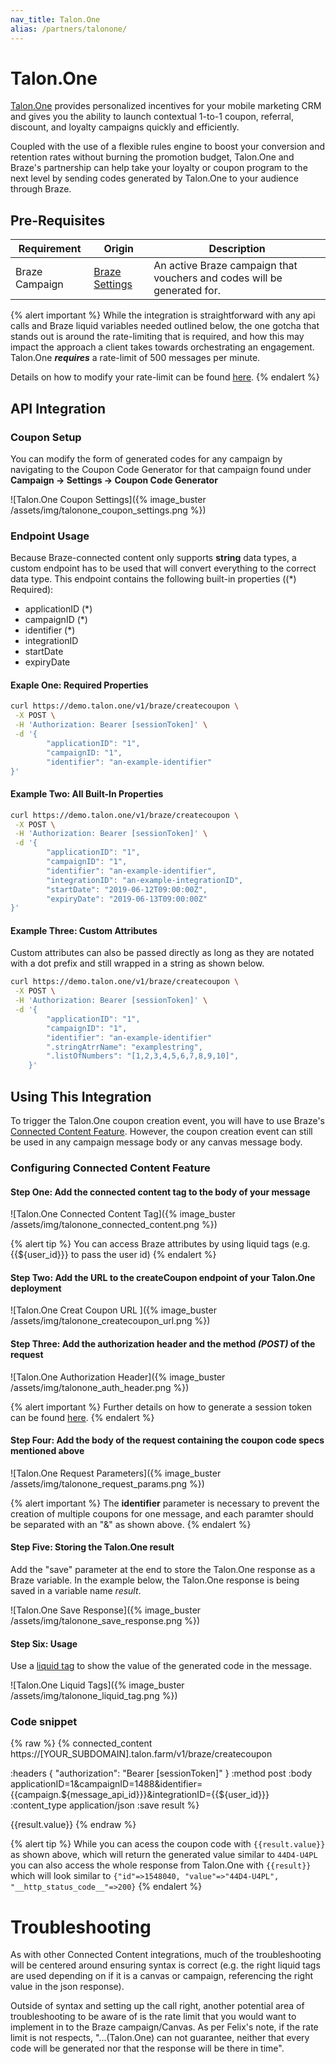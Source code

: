 ```yaml
---
nav_title: Talon.One
alias: /partners/talonone/
---
```


# Talon.One

[Talon.One](https://talon.one/) provides personalized incentives for your mobile marketing CRM and gives you the ability to launch contextual 1-to-1 coupon, referral, discount, and loyalty campaigns quickly and efficiently.

Coupled with the use of a flexible rules engine to boost your conversion and retention rates without burning the promotion budget, Talon.One and Braze's partnership can help take your loyalty or coupon program to the next level by sending codes generated by Talon.One to your audience through Braze.

## Pre-Requisites

| Requirement    | Origin                                                | Description                                                             |
| -------------- | ----------------------------------------------------- | ----------------------------------------------------------------------- |
| Braze Campaign | [Braze Settings](https://dashboard.braze.com/sign_in) | An active Braze campaign that vouchers and codes will be generated for. |

{% alert important %}
While the integration is straightforward with any api calls and Braze liquid variables needed outlined below, the one gotcha that stands out is around the rate-limiting that is required, and how this may impact the approach a client takes towards orchestrating an engagement. Talon.One **_requires_** a rate-limit of 500 messages per minute.

Details on how to modify your rate-limit can be found [here](https://www.braze.com/docs/user_guide/engagement_tools/campaigns/testing_and_more/rate-limiting/#delivery-speed-rate-limiting).
{% endalert %}

## API Integration

### Coupon Setup

You can modify the form of generated codes for any campaign by navigating to the Coupon Code Generator for that campaign found under **Campaign -> Settings -> Coupon Code Generator**

![Talon.One Coupon Settings]({% image_buster /assets/img/talonone_coupon_settings.png %})

### Endpoint Usage

Because Braze-connected content only supports **string** data types, a custom endpoint has to be used that will convert everything to the correct data type.
This endpoint contains the following built-in properties ((\*) Required):

- applicationID (\*)
- campaignID (\*)
- identifier (\*)
- integrationID
- startDate
- expiryDate

#### Exaple One: Required Properties

```bash
curl https://demo.talon.one/v1/braze/createcoupon \
 -X POST \
 -H 'Authorization: Bearer [sessionToken]' \
 -d '{
        "applicationID": "1",
        "campaignID: "1",
        "identifier": "an-example-identifier"
}'
```

#### Example Two: All Built-In Properties

```bash
curl https://demo.talon.one/v1/braze/createcoupon \
 -X POST \
 -H 'Authorization: Bearer [sessionToken]' \
 -d '{
        "applicationID": "1",
        "campaignID": "1",
        "identifier": "an-example-identifier",
        "integrationID": "an-example-integrationID",
        "startDate": "2019-06-12T09:00:00Z",
        "expiryDate": "2019-06-13T09:00:00Z"
}'
```

#### Example Three: Custom Attributes

Custom attributes can also be passed directly as long as they are notated with a dot prefix and still wrapped in a string as shown below.

```bash
curl https://demo.talon.one/v1/braze/createcoupon \
 -X POST \
 -H 'Authorization: Bearer [sessionToken]' \
 -d '{
        "applicationID": "1",
        "campaignID": "1",
        "identifier": "an-example-identifier"
        ".stringAtrrName": "examplestring",
        ".listOfNumbers": "[1,2,3,4,5,6,7,8,9,10]",
    }'
```

## Using This Integration

To trigger the Talon.One coupon creation event, you will have to use Braze's [Connected Content Feature](https://www.braze.com/docs/user_guide/personalization_and_dynamic_content/connected_content/about_connected_content/). However, the coupon creation event can still be used in any campaign message body or any canvas message body.

### Configuring Connected Content Feature

#### Step One: Add the connected content tag to the body of your message

![Talon.One Connected Content Tag]({% image_buster /assets/img/talonone_connected_content.png %})

{% alert tip %}
You can access Braze attributes by using liquid tags (e.g. {{${user_id}}} to pass the user id)
{% endalert %}

#### Step Two: Add the URL to the createCoupon endpoint of your Talon.One deployment

![Talon.One Creat Coupon URL ]({% image_buster /assets/img/talonone_createcoupon_url.png %})

#### Step Three: Add the authorization header and the method _(POST)_ of the request

![Talon.One Authorization Header]({% image_buster /assets/img/talonone_auth_header.png %})

{% alert important %}
Further details on how to generate a session token can be found [here](https://developers.talon.one/Management-API/Authentication).
{% endalert %}

#### Step Four: Add the body of the request containing the coupon code specs mentioned above

![Talon.One Request Parameters]({% image_buster /assets/img/talonone_request_params.png %})

{% alert important %}
The **identifier** parameter is necessary to prevent the creation of multiple coupons for one message, and each paramter should be separated with an "&" as shown above.
{% endalert %}

#### Step Five: Storing the Talon.One result

Add the "save" parameter at the end to store the Talon.One response as a Braze variable. In the example below, the Talon.One response is being saved in a variable name _result_.

![Talon.One Save Response]({% image_buster /assets/img/talonone_save_response.png %})

#### Step Six: Usage

Use a [liquid tag](https://www.braze.com/docs/user_guide/personalization_and_dynamic_content/liquid/overview/) to show the value of the generated code in the message.

![Talon.One Liquid Tags]({% image_buster /assets/img/talonone_liquid_tag.png %})

### Code snippet

{% raw %}
{% connected_content https://[YOUR_SUBDOMAIN].talon.farm/v1/braze/createcoupon

:headers {
"authorization": "Bearer [sessionToken]"
}
:method post
:body applicationID=1&campaignID=1488&identifier={{campaign.${message_api_id}}}&integrationID={{${user_id}}}
:content_type application/json
:save result
%}

{{result.value}}
{% endraw %}

{% alert tip %}
While you can acess the coupon code with `{{result.value}}` as shown above, which will return the generated value similar to `44D4-U4PL` you can also access
the whole response from Talon.One with `{{result}}` which will look similar to `{"id"=>1548040, "value"=>"44D4-U4PL", "__http_status_code__"=>200}`
{% endalert %}

# Troubleshooting

As with other Connected Content integrations, much of the troubleshooting will be centered around ensuring syntax is correct (e.g. the right liquid tags are used depending on if it is a canvas or campaign, referencing the right value in the json response).

Outside of syntax and setting up the call right, another potential area of troubleshooting to be aware of is the rate limit that you would want to implement in to the Braze campaign/Canvas. As per Felix's note, if the rate limit is not respects, "...(Talon.One) can not guarantee, neither that every code will be generated nor that the response will be there in time".
